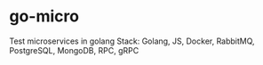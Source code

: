# go-micro
Test microservices in golang
Stack: Golang, JS, Docker, RabbitMQ, PostgreSQL, MongoDB, RPC, gRPC

